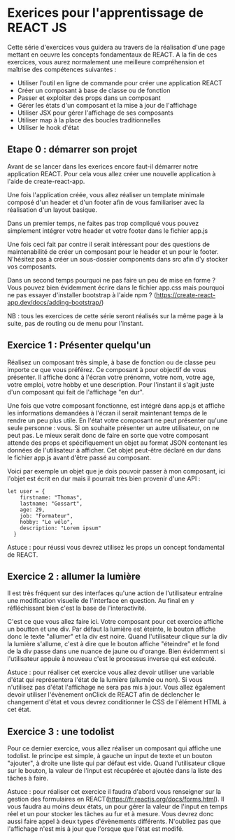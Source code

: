# Exerices pour l'apprentissage de REACT JS

Cette série d'exercices vous guidera au travers de la réalisation d'une page mettant en oeuvre les concepts fondamentaux de REACT. A la fin de ces exercices, vous aurez normalement une meilleure compréhension et maîtrise des compétences suivantes :
- Utiliser l'outil en ligne de commande pour créer une application REACT
- Créer un composant à base de classe ou de fonction
- Passer et exploiter des props dans un composant
- Gérer les états d'un composant et la mise à jour de l'affichage
- Utiliser JSX pour gérer l'affichage de ses composants
- Utiliser map à la place des boucles traditionnelles
- Utiliser le hook d'état

## Etape 0 : démarrer son projet

Avant de se lancer dans les exerices encore faut-il démarrer notre application REACT. Pour cela vous allez créer une nouvelle application à l'aide de create-react-app.

Une fois l'application créée, vous allez réaliser un template minimale composé d'un header et d'un footer afin de vous familiariser avec la réalisation d'un layout basique.

Dans un premier temps, ne faites pas trop compliqué vous pouvez simplement intégrer votre header et votre footer dans le fichier app.js

Une fois ceci fait par contre il serait intéressant pour des questions de maintenabilité de créer un composant pour le header et un pour le footer. N'hésitez pas à créer un sous-dossier components dans src afin d'y stocker vos composants.

Dans un second temps pourquoi ne pas faire un peu de mise en forme ? Vous pouvez bien évidemment écrire dans le fichier app.css mais pourquoi ne pas essayer d'installer bootstrap à l'aide npm ? (https://create-react-app.dev/docs/adding-bootstrap/)

NB : tous les exercices de cette série seront réalisés sur la même page à la suite, pas de routing ou de menu pour l'instant.

## Exercice 1 : Présenter quelqu'un

Réalisez un composant très simple, à base de fonction ou de classe peu importe ce que vous préférez. Ce composant à pour objectif de vous présenter. Il affiche donc à l'écran votre prénomn, votre nom, votre age, votre emploi, votre hobby et une description. Pour l'instant il s'agit juste d'un composant qui fait de l'affichage "en dur".

Une fois que votre composant fonctionne, est intégré dans app.js et affiche les informations demandées à l'écran il serait maintenant temps de le rendre un peu plus utile. En l'état votre composant ne peut présenter qu'une seule personne : vous. Si on souhaite présenter un autre utilisateur, on ne peut pas. Le mieux serait donc de faire en sorte que votre composant attende des props et spécifiquement un objet au format JSON contenant les données de l'utilisateur à afficher. Cet objet peut-être déclaré en dur dans le fichier app.js avant d'être passé au composant.

Voici par exemple un objet que je dois pouvoir passer à mon composant, ici l'objet est écrit en dur mais il pourrait très bien provenir d'une API :

```
let user = {
    firstname: "Thomas",
    lastname: "Gossart",
    age: 29,
    job: "Formateur",
    hobby: "Le vélo",
    description: "Lorem ipsum"
  }
```

Astuce : pour réussi vous devrez utilisez les props un concept fondamental de REACT.

## Exercice 2 : allumer la lumière

Il est très fréquent sur des interfaces qu'une action de l'utilisateur entraîne une modification visuelle de l'interface en question. Au final en y réfléchissant bien c'est la base de l'interactivité.

C'est ce que vous allez faire ici. Votre composant pour cet exercice affiche un boutton et une div. Par défaut la lumière est éteinte, le bouton affiche donc le texte "allumer" et la div est noire. Quand l'utilisateur clique sur la div la lumière s'allume, c'est à dire que le bouton affiche "éteindre" et le fond de la div passe dans une nuance de jaune ou d'orange. Bien évidemment si l'utilisateur appuie à nouveau c'est le processus inverse qui est exécuté.

Astuce : pour réaliser cet exercice vous allez devoir utiliser une variable d'état qui représentera l'état de la lumière (allumée ou non). Si vous n'utilisez pas d'état l'affichage ne sera pas mis à jour. Vous allez également devoir utiliser l'évènement onClick de REACT afin de déclencher le changement d'état et vous devrez conditionner le CSS de l'élément HTML à cet état.

## Exercice 3 : une todolist

Pour ce dernier exercice, vous allez réaliser un composant qui affiche une todolist. le principe est simple, à gauche un input de texte et un bouton "ajouter", à droite une liste qui par défaut est vide. Quand l'utilisateur clique sur le bouton, la valeur de l'input est récupérée et ajoutée dans la liste des tâches à faire.

Astuce : pour réaliser cet exercice il faudra d'abord vous renseigner sur la gestion des formulaires en REACT(https://fr.reactjs.org/docs/forms.html). Il vous faudra au moins deux états, un pour gérer la valeur de l'input en temps réel et un pour stocker les tâches au fur et à mesure. Vous devrez donc aussi faire appel à deux types d'évènements différents. N'oubliez pas que l'affichage n'est mis à jour que l'orsque que l'état est modifé.